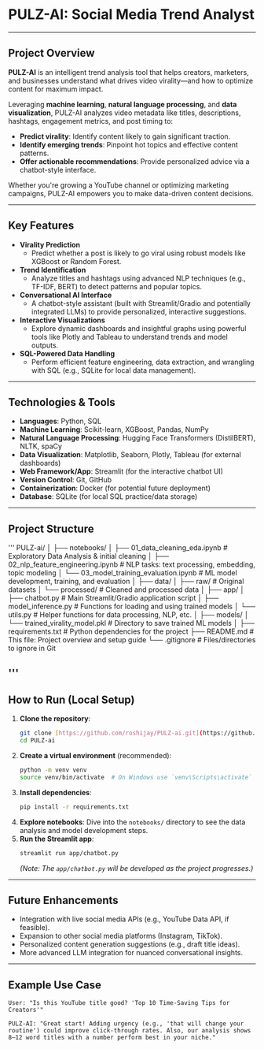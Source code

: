 # PULZ-AI: Social Media Trend Analyst

---

## Project Overview

**PULZ-AI** is an intelligent trend analysis tool that helps creators, marketers, and businesses understand what drives video virality—and how to optimize content for maximum impact.

Leveraging **machine learning**, **natural language processing**, and **data visualization**, PULZ-AI analyzes video metadata like titles, descriptions, hashtags, engagement metrics, and post timing to:

* **Predict virality**: Identify content likely to gain significant traction.
* **Identify emerging trends**: Pinpoint hot topics and effective content patterns.
* **Offer actionable recommendations**: Provide personalized advice via a chatbot-style interface.

Whether you're growing a YouTube channel or optimizing marketing campaigns, PULZ-AI empowers you to make data-driven content decisions.

---

## Key Features

* **Virality Prediction**
    * Predict whether a post is likely to go viral using robust models like XGBoost or Random Forest.
* **Trend Identification**
    * Analyze titles and hashtags using advanced NLP techniques (e.g., TF-IDF, BERT) to detect patterns and popular topics.
* **Conversational AI Interface**
    * A chatbot-style assistant (built with Streamlit/Gradio and potentially integrated LLMs) to provide personalized, interactive suggestions.
* **Interactive Visualizations**
    * Explore dynamic dashboards and insightful graphs using powerful tools like Plotly and Tableau to understand trends and model outputs.
* **SQL-Powered Data Handling**
    * Perform efficient feature engineering, data extraction, and wrangling with SQL (e.g., SQLite for local data management).

---

## Technologies & Tools

* **Languages**: Python, SQL
* **Machine Learning**: Scikit-learn, XGBoost, Pandas, NumPy
* **Natural Language Processing**: Hugging Face Transformers (DistilBERT), NLTK, spaCy
* **Data Visualization**: Matplotlib, Seaborn, Plotly, Tableau (for external dashboards)
* **Web Framework/App**: Streamlit (for the interactive chatbot UI)
* **Version Control**: Git, GitHub
* **Containerization**: Docker (for potential future deployment)
* **Database**: SQLite (for local SQL practice/data storage)

---

## Project Structure

''' PULZ-ai/
│
├── notebooks/
│   ├── 01_data_cleaning_eda.ipynb         # Exploratory Data Analysis & initial cleaning
│   ├── 02_nlp_feature_engineering.ipynb   # NLP tasks: text processing, embedding, topic modeling
│   └── 03_model_training_evaluation.ipynb # ML model development, training, and evaluation
│
├── data/
│   ├── raw/                               # Original datasets
│   └── processed/                         # Cleaned and processed data
│
├── app/
│   ├── chatbot.py                         # Main Streamlit/Gradio application script
│   ├── model_inference.py                 # Functions for loading and using trained models
│   └── utils.py                           # Helper functions for data processing, NLP, etc.
│
├── models/
│   └── trained_virality_model.pkl         # Directory to save trained ML models
│
├── requirements.txt                       # Python dependencies for the project
├── README.md                              # This file: Project overview and setup guide
└── .gitignore                             # Files/directories to ignore in Git

'''
---

## How to Run (Local Setup)

1.  **Clone the repository**:
    ```bash
    git clone [https://github.com/roshijay/PULZ-ai.git](https://github.com/roshijay/PULZ-ai.git)
    cd PULZ-ai
    ```
2.  **Create a virtual environment** (recommended):
    ```bash
    python -m venv venv
    source venv/bin/activate  # On Windows use `venv\Scripts\activate`
    ```
3.  **Install dependencies**:
    ```bash
    pip install -r requirements.txt
    ```
4.  **Explore notebooks**: Dive into the `notebooks/` directory to see the data analysis and model development steps.
5.  **Run the Streamlit app**:
    ```bash
    streamlit run app/chatbot.py
    ```
    *(Note: The `app/chatbot.py` will be developed as the project progresses.)*

---

## Future Enhancements

* Integration with live social media APIs (e.g., YouTube Data API, if feasible).
* Expansion to other social media platforms (Instagram, TikTok).
* Personalized content generation suggestions (e.g., draft title ideas).
* More advanced LLM integration for nuanced conversational insights.

---

## Example Use Case

```plaintext
User: "Is this YouTube title good? 'Top 10 Time-Saving Tips for Creators'"

PULZ-AI: "Great start! Adding urgency (e.g., 'that will change your routine') could improve click-through rates. Also, our analysis shows 8–12 word titles with a number perform best in your niche."


